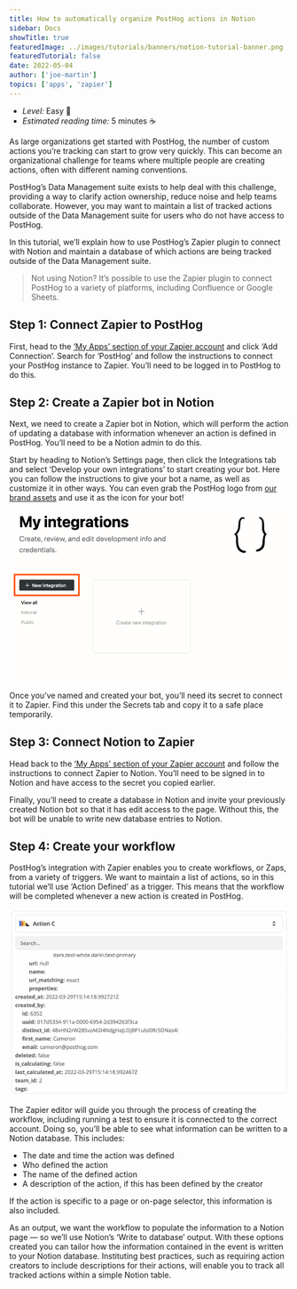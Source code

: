 ```yaml
---
title: How to automatically organize PostHog actions in Notion
sidebar: Docs
showTitle: true
featuredImage: ../images/tutorials/banners/notion-tutorial-banner.png
featuredTutorial: false
date: 2022-05-04
author: ['joe-martin']
topics: ['apps', 'zapier']
---
```

- *Level:* Easy 🦔
- *Estimated reading time:* 5 minutes ☕️

As large organizations get started with PostHog, the number of custom actions you’re tracking can start to grow very quickly. This can become an organizational challenge for teams where multiple people are creating actions, often with different naming conventions. 

PostHog’s Data Management suite exists to help deal with this challenge, providing a way to clarify action ownership, reduce noise and help teams collaborate. However, you may want to maintain a list of tracked actions outside of the Data Management suite for users who do not have access to PostHog.

In this tutorial, we’ll explain how to use PostHog’s Zapier plugin to connect with Notion and maintain a database of which actions are being tracked outside of the Data Management suite. 

> Not using Notion? It’s possible to use the Zapier plugin to connect PostHog to a variety of platforms, including Confluence or Google Sheets. 

## Step 1: Connect Zapier to PostHog 

First, head to the [‘My Apps’ section of your Zapier account](https://zapier.com/app/connections) and click ‘Add Connection’. Search for ‘PostHog’ and follow the instructions to connect your PostHog instance to Zapier. You’ll need to be logged in to PostHog to do this. 

## Step 2: Create a Zapier bot in Notion

Next, we need to create a Zapier bot in Notion, which will perform the action of updating a database with information whenever an action is defined in PostHog. You’ll need to be a Notion admin to do this. 

Start by heading to Notion’s Settings page, then click the Integrations tab and select ‘Develop your own integrations’ to start creating your bot. Here you can follow the instructions to give your bot a name, as well as customize it in other ways. You can even grab the PostHog logo from [our brand assets](/handbook/company/brand-assets) and use it as the icon for your bot!

![Notion Integrations Page](../images/tutorials/notion/create-integration.png)

Once you’ve named and created your bot, you’ll need its secret to connect it to Zapier. Find this under the Secrets tab and copy it to a safe place temporarily.

## Step 3: Connect Notion to Zapier

Head back to the [‘My Apps’ section of your Zapier account](https://zapier.com/app/connections) and follow the instructions to connect Zapier to Notion. You’ll need to be signed in to Notion and have access to the secret you copied earlier. 

Finally, you’ll need to create a database in Notion and invite your previously created Notion bot so that it has edit access to the page. Without this, the bot will be unable to write new database entries to Notion. 

## Step 4: Create your workflow

PostHog’s integration with Zapier enables you to create workflows, or Zaps, from a variety of triggers. We want to maintain a list of actions, so in this tutorial we’ll use ‘Action Defined’ as a trigger. This means that the workflow will be completed whenever a new action is created in PostHog.

![PostHog JSON Payload for Zapier](../images/tutorials/notion/notion-test-trigger.png)

The Zapier editor will guide you through the process of creating the workflow, including running a test to ensure it is connected to the correct account. Doing so, you’ll be able to see what information can be written to a Notion database. This includes: 

- The date and time the action was defined
- Who defined the action
- The name of the defined action
- A description of the action, if this has been defined by the creator

If the action is specific to a page or on-page selector, this information is also included. 

As an output, we want the workflow to populate the information to a Notion page — so we’ll use Notion’s ‘Write to database’ output. With these options created you can tailor how the information contained in the event is written to your Notion database. Instituting best practices, such as requiring action creators to include descriptions for their actions, will enable you to track all tracked actions within a simple Notion table. 

